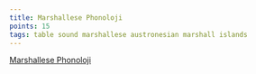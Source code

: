 ```yaml
---
title: Marshallese Phonoloji
points: 15
tags: table sound marshallese austronesian marshall islands
---
```


[Marshallese Phonoloji](https://nacloweb.org/resources/problems/2023/N2023-J.pdf)